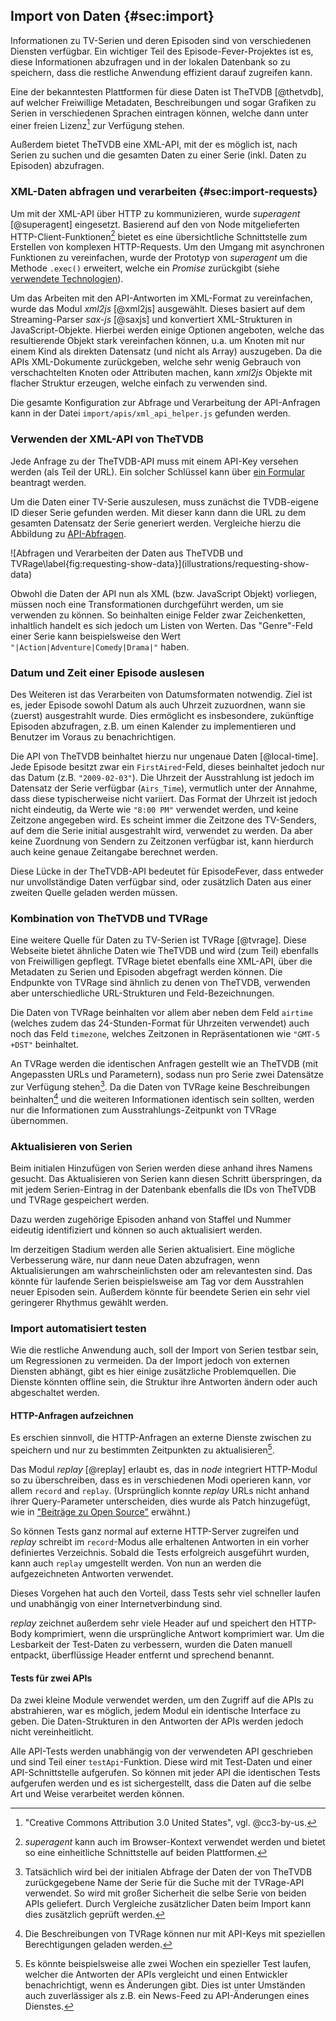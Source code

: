 ## Import von Daten {#sec:import}

Informationen zu TV-Serien und deren Episoden sind von verschiedenen Diensten verfügbar. Ein wichtiger Teil des Episode-Fever-Projektes ist es, diese Informationen abzufragen und in der lokalen Datenbank so zu speichern, dass die restliche Anwendung effizient darauf zugreifen kann.

Eine der bekanntesten Plattformen für diese Daten ist TheTVDB [@thetvdb], auf welcher Freiwillige Metadaten, Beschreibungen und sogar Grafiken zu Serien in verschiedenen Sprachen eintragen können, welche dann unter einer freien Lizenz[^cc3-by-us] zur Verfügung stehen.

Außerdem bietet TheTVDB eine XML-API, mit der es möglich ist, nach Serien zu suchen und die gesamten Daten zu einer Serie (inkl. Daten zu Episoden) abzufragen.

[^cc3-by-us]: "Creative Commons Attribution 3.0 United States", vgl. @cc3-by-us.

### XML-Daten abfragen und verarbeiten {#sec:import-requests}

Um mit der XML-API über HTTP zu kommunizieren, wurde _superagent_ [@superagent] eingesetzt. Basierend auf den von Node mitgelieferten HTTP-Client-Funktionen[^superagent-browser] bietet es eine übersichtliche Schnittstelle zum Erstellen von komplexen HTTP-Requests. Um den Umgang mit asynchronen Funktionen zu vereinfachen, wurde der Prototyp von _superagent_ um die Methode `.exec()` erweitert, welche ein _Promise_ zurückgibt (siehe [verwendete Technologien](#sec:technologien)).

[^superagent-browser]: _superagent_ kann auch im Browser-Kontext verwendet werden und bietet so eine einheitliche Schnittstelle auf beiden Plattformen.

Um das Arbeiten mit den API-Antworten im XML-Format zu vereinfachen, wurde das Modul _xml2js_ [@xml2js] ausgewählt. Dieses basiert auf dem Streaming-Parser _sax-js_ [@saxjs] und konvertiert XML-Strukturen in JavaScript-Objekte. Hierbei werden einige Optionen angeboten, welche das resultierende Objekt stark vereinfachen können, u.a. um Knoten mit nur einem Kind als direkten Datensatz (und nicht als Array) auszugeben. Da die APIs XML-Dokumente zurückgeben, welche sehr wenig Gebrauch von verschachtelten Knoten oder Attributen machen, kann _xml2js_ Objekte mit flacher Struktur erzeugen, welche einfach zu verwenden sind.

Die gesamte Konfiguration zur Abfrage und Verarbeitung der API-Anfragen kann in der Datei `import/apis/xml_api_helper.js` gefunden werden.

### Verwenden der XML-API von TheTVDB

Jede Anfrage zu der TheTVDB-API muss mit einem API-Key versehen werden (als Teil der URL). Ein solcher Schlüssel kann über [ein Formular](http://thetvdb.com/?tab=apiregister) beantragt werden.

Um die Daten einer TV-Serie auszulesen, muss zunächst die TVDB-eigene ID dieser Serie gefunden werden. Mit dieser kann dann die URL zu dem gesamten Datensatz der Serie generiert werden. Vergleiche hierzu die Abbildung zu [API-Abfragen](#fig:requesting-show-data).

<section id="fig:requesting-show-data">
![Abfragen und Verarbeiten der Daten aus TheTVDB und TVRage\label{fig:requesting-show-data}](illustrations/requesting-show-data)

</section>

Obwohl die Daten der API nun als XML (bzw. JavaScript Objekt) vorliegen, müssen noch eine Transformationen durchgeführt werden, um sie verwenden zu können. So beinhalten einige Felder zwar Zeichenketten, inhaltlich handelt es sich jedoch um Listen von Werten. Das "Genre"-Feld einer Serie kann beispielsweise den Wert `"|Action|Adventure|Comedy|Drama|"` haben.

### Datum und Zeit einer Episode auslesen

Des Weiteren ist das Verarbeiten von Datumsformaten notwendig. Ziel ist es, jeder Episode sowohl Datum als auch Uhrzeit zuzuordnen, wann sie (zuerst) ausgestrahlt wurde. Dies ermöglicht es insbesondere, zukünftige Episoden abzufragen, z.B. um einen Kalender zu implementieren und Benutzer im Voraus zu benachrichtigen.

Die API von TheTVDB beinhaltet hierzu nur ungenaue Daten [@local-time]. Jede Episode besitzt zwar ein `FirstAired`-Feld, dieses beinhaltet jedoch nur das Datum (z.B. `"2009-02-03"`). Die Uhrzeit der Ausstrahlung ist jedoch im Datensatz der Serie verfügbar (`Airs_Time`), vermutlich unter der Annahme, dass diese typischerweise nicht variiert. Das Format der Uhrzeit ist jedoch nicht eindeutig, da Werte wie `"8:00 PM"` verwendet werden, und keine Zeitzone angegeben wird. Es scheint immer die Zeitzone des TV-Senders, auf dem die Serie initial ausgestrahlt wird, verwendet zu werden. Da aber keine Zuordnung von Sendern zu Zeitzonen verfügbar ist, kann hierdurch auch keine genaue Zeitangabe berechnet werden.

Diese Lücke in der TheTVDB-API bedeutet für EpisodeFever, dass entweder nur unvollständige Daten verfügbar sind, oder zusätzlich Daten aus einer zweiten Quelle geladen werden müssen.

### Kombination von TheTVDB und TVRage

Eine weitere Quelle für Daten zu TV-Serien ist TVRage [@tvrage]. Diese Webseite bietet ähnliche Daten wie TheTVDB und wird (zum Teil) ebenfalls von Freiwilligen gepflegt. TVRage bietet ebenfalls eine XML-API, über die Metadaten zu Serien und Episoden abgefragt werden können. Die Endpunkte von TVRage sind ähnlich zu denen von TheTVDB, verwenden aber unterschiedliche URL-Strukturen und Feld-Bezeichnungen.

Die Daten von TVRage beinhalten vor allem aber neben dem Feld `airtime` (welches zudem das 24-Stunden-Format für Uhrzeiten verwendet) auch noch das Feld `timezone`, welches Zeitzonen in Repräsentationen wie `"GMT-5 +DST"` beinhaltet. 

An TVRage werden die identischen Anfragen gestellt wie an TheTVDB (mit Angepassten URLs und Parametern), sodass nun pro Serie zwei Datensätze zur Verfügung stehen[^api-misses]. Da die Daten von TVRage keine Beschreibungen beinhalten[^tvrage-descriptions] und die weiteren Informationen identisch sein sollten, werden nur die Informationen zum Ausstrahlungs-Zeitpunkt von TVRage übernommen.

[^api-misses]: Tatsächlich wird bei der initialen Abfrage der Daten der von TheTVDB zurückgegebene Name der Serie für die Suche mit der TVRage-API verwendet. So wird mit großer Sicherheit die selbe Serie von beiden APIs geliefert. Durch Vergleiche zusätzlicher Daten beim Import kann dies zusätzlich geprüft werden.

[^tvrage-descriptions]: Die Beschreibungen von TVRage können nur mit API-Keys mit speziellen Berechtigungen geladen werden.

### Aktualisieren von Serien

Beim initialen Hinzufügen von Serien werden diese anhand ihres Namens gesucht. Das Aktualisieren von Serien kann diesen Schritt überspringen, da mit jedem Serien-Eintrag in der Datenbank ebenfalls die IDs von TheTVDB und TVRage gespeichert werden.

Dazu werden zugehörige Episoden anhand von Staffel und Nummer eideutig identifiziert und können so auch aktualisiert werden.

Im derzeitigen Stadium werden alle Serien aktualisiert. Eine mögliche Verbesserung wäre, nur dann neue Daten abzufragen, wenn Aktualisierungen am wahrscheinlichsten oder am relevantesten sind. Das könnte für laufende Serien beispielsweise am Tag vor dem Ausstrahlen neuer Episoden sein. Außerdem könnte für beendete Serien ein sehr viel geringerer Rhythmus gewählt werden.

### Import automatisiert testen

Wie die restliche Anwendung auch, soll der Import von Serien testbar sein, um Regressionen zu vermeiden. Da der Import jedoch von externen Diensten abhängt, gibt es hier einige zusätzliche Problemquellen. Die Dienste könnten offline sein, die Struktur ihre Antworten ändern oder auch abgeschaltet werden.

#### HTTP-Anfragen aufzeichnen

Es erschien sinnvoll, die HTTP-Anfragen an externe Dienste zwischen zu speichern und nur zu bestimmten Zeitpunkten zu aktualisieren[^external-api-breakage].

Das Modul _replay_ [@replay] erlaubt es, das in _node_ integriert HTTP-Modul so zu überschreiben, dass es in verschiedenen Modi operieren kann, vor allem `record` and `replay`. (Ursprünglich konnte _replay_ URLs nicht anhand ihrer Query-Parameter unterscheiden, dies wurde als Patch hinzugefügt, wie in ["Beiträge zu Open Source"](#sec:opensource) erwähnt.)

So können Tests ganz normal auf externe HTTP-Server zugreifen und _replay_ schreibt im `record`-Modus alle erhaltenen Antworten in ein vorher definiertes Verzeichnis. Sobald die Tests erfolgreich ausgeführt wurden, kann auch `replay` umgestellt werden. Von nun an werden die aufgezeichneten Antworten verwendet.

Dieses Vorgehen hat auch den Vorteil, dass Tests sehr viel schneller laufen und unabhängig von einer Internetverbindung sind.

_replay_ zeichnet außerdem sehr viele Header auf und speichert den HTTP-Body komprimiert, wenn die ursprüngliche Antwort komprimiert war. Um die Lesbarkeit der Test-Daten zu verbessern, wurden die Daten manuell entpackt, überflüssige Header entfernt und sprechend benannt.

[^external-api-breakage]: Es könnte beispielsweise alle zwei Wochen ein spezieller Test laufen, welcher die Antworten der APIs vergleicht und einen Entwickler benachrichtigt, wenn es Änderungen gibt. Dies ist unter Umständen auch zuverlässiger als z.B. ein News-Feed zu API-Änderungen eines Dienstes.

#### Tests für zwei APIs

Da zwei kleine Module verwendet werden, um den Zugriff auf die APIs zu abstrahieren, war es möglich, jedem Modul ein identische Interface zu geben. Die Daten-Strukturen in den Antworten der APIs werden jedoch nicht vereinheitlicht.

Alle API-Tests werden unabhängig von der verwendeten API geschrieben und sind Teil einer `testApi`-Funktion. Diese wird mit Test-Daten und einer API-Schnittstelle aufgerufen. So können mit jeder API die identischen Tests aufgerufen werden und es ist sichergestellt, dass die Daten auf die selbe Art und Weise verarbeitet werden können.
